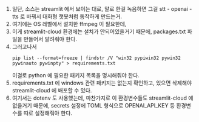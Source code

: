 1. 일단, 소스는 streamlit 에서 보이는 대로, 말로 한걸 녹음하면 그걸 stt - openai - tts 로 바꿔서 대화형 챗봇처럼 동작하게 만드는거.
2. 여기에는 OS 레벨에서 설치한 ffmpeg 이 필요한데,
  1. 이게 streamlit-cloud 환경에는 설치가 안되어있을거기 때문에, packages.txt 파일을 만들어서 알려줘야 한다.
3. 그러고나서<br/>
   ```commandline
   pip list --format=freeze | findstr /V "win32 pypiwin32 pywin32 pywinauto pywinpty" > requirements.txt
   ```
   이걸로 python 에 필요한 패키지 목록을 명시해줘야 한다.
4. requirements.txt 에 windows 관련 패키지는 없는지 확인하고, 있으면 삭제해야 streamlit-cloud 에 배포할 수 있다.
5. 여기서는 dotenv 도 사용했는데, 마찬가지로 이 환경변수들도 streamlit-cloud 에 없을거기 때문에, secrets 설정에 TOML 형식으로 OPENAI_API_KEY 등 환경변수를 따로 설정해줘야 한다.